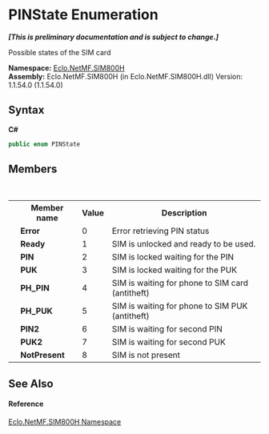 # PINState Enumeration
 _**\[This is preliminary documentation and is subject to change.\]**_

Possible states of the SIM card

**Namespace:**&nbsp;<a href="N_Eclo_NetMF_SIM800H">Eclo.NetMF.SIM800H</a><br />**Assembly:**&nbsp;Eclo.NetMF.SIM800H (in Eclo.NetMF.SIM800H.dll) Version: 1.1.54.0 (1.1.54.0)

## Syntax

**C#**<br />
``` C#
public enum PINState
```


## Members
&nbsp;<table><tr><th></th><th>Member name</th><th>Value</th><th>Description</th></tr><tr><td /><td target="F:Eclo.NetMF.SIM800H.PINState.Error">**Error**</td><td>0</td><td>Error retrieving PIN status</td></tr><tr><td /><td target="F:Eclo.NetMF.SIM800H.PINState.Ready">**Ready**</td><td>1</td><td>SIM is unlocked and ready to be used.</td></tr><tr><td /><td target="F:Eclo.NetMF.SIM800H.PINState.PIN">**PIN**</td><td>2</td><td>SIM is locked waiting for the PIN</td></tr><tr><td /><td target="F:Eclo.NetMF.SIM800H.PINState.PUK">**PUK**</td><td>3</td><td>SIM is locked waiting for the PUK</td></tr><tr><td /><td target="F:Eclo.NetMF.SIM800H.PINState.PH_PIN">**PH_PIN**</td><td>4</td><td>SIM is waiting for phone to SIM card (antitheft)</td></tr><tr><td /><td target="F:Eclo.NetMF.SIM800H.PINState.PH_PUK">**PH_PUK**</td><td>5</td><td>SIM is waiting for phone to SIM PUK (antitheft)</td></tr><tr><td /><td target="F:Eclo.NetMF.SIM800H.PINState.PIN2">**PIN2**</td><td>6</td><td>SIM is waiting for second PIN</td></tr><tr><td /><td target="F:Eclo.NetMF.SIM800H.PINState.PUK2">**PUK2**</td><td>7</td><td>SIM is waiting for second PUK</td></tr><tr><td /><td target="F:Eclo.NetMF.SIM800H.PINState.NotPresent">**NotPresent**</td><td>8</td><td>SIM is not present</td></tr></table>

## See Also


#### Reference
<a href="N_Eclo_NetMF_SIM800H">Eclo.NetMF.SIM800H Namespace</a><br />